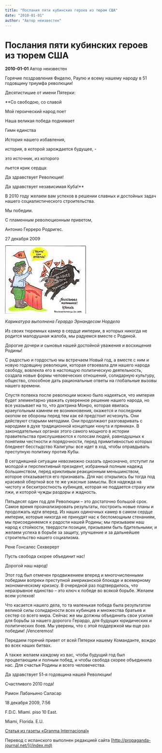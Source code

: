 ```yaml
---
title: "Послания пяти кубинских героев из тюрем США"
date: "2010-01-01"
author: "Автор неизвестен"
---
```


# Послания пяти кубинских героев из тюрем США

**2010-01-01** Автор неизвестен

Горячие поздравления Фиделю, Раулю и всему нашему народу в 51 годовщину триумфа революции!

Десятистишие от имени Пятерки:

**Со свободою, со славой

Мой героический народ поет

Наша великая победа поднимает

Гимн единства

История нашего избавления, 

история, в которой зарождается будущее, - 

это источник, из которого

льется крик сердца:

Да здравствует Революция!

Да здравствует независимая Куба!**

В 2010 году желаем вам успехов в решении славных и достойных задач нашего социалистического строительства.

Мы победим.

С пламенным революционным приветом,

Антонио Герреро Родригес.

27 декабря 2009

![undefined](images/caricatura.jpg)

*Карикатура выполнена Герардо Эрнандесом Нордело*

Из своих тюремных камер в сердце империи, в которых никогда не родится малодушная жалоба, мы радуемся вместе с Родиной.

Дорогие дочери и сыновья нашей достойной уважения и восхищения Родины!

С радостью и гордостью мы встречаем Новый год, а вместе с ним и новую годовщину революции, которая отвоевала для нашего народа свободу, вовлекла его в настоящую политическую деятельность, создала новые формы человеческих отношений, солидарную культуру, общество, способное дать рациональные ответы на глобальные вызовы нашего времени.

Спустя полвека после революции можно было надеяться, что империя будет элементарно уважать суверенное решение нашего народа, но все указывает на то, что доктрина Монро, которая явилась краеугольным камнем ее возникновения, окажется и последним окопом ее обороны перед тем как ей предстоит исчезнуть. Они действуют старыми методами. Они продолжают разговаривать с народами в духе традиционной концепции «кнута и пряника». В законодательных органах этого самого мощного в истории правительства прислушиваются к голосам людей, равнодушных к понятиям честности и порядочности, перед примитивностью которых бледнеет бесстыдство Калигулы: все идет в ход, чтобы оправдывать преступную политику против Кубы.

В сегодняшней ситуации невозможно сказать однозначно, отступит ли молодой и перспективный президент, избранный полным надежд большинством, перед крикливым реакционным меньшинством, которое отказывается его признавать. Для нас открылись бы тогда под красивой оберткой все те же ужасные замыслы. Вся надежда на чистоту и бесхитростность кубинцев, которая не поддается страху или лжи, и которой чужды раздоры и жадность.

Пятьдесят один год для Революции – это достаточно большой срок. Самое время проанализировать результаты, построить новые планы и продолжать идти вперед. Из наших одиночных камер в самом сердце империи, которые никогда не принудят нас к беспомощным стенаниям, мы присоединяемся к радости нашей Родины; мы призываем наш народ к стойкости, твердости позиции, призываем быть бдительными; и желаем успеха в борьбе за защиту, улучшение и за дальнейшее строительство нашего социализма.

Рене Гонсалес Сехверерт

Пусть свобода скорее объединит нас!

Дорогой наш народ!

Этот год был отмечен продвижением вперед и многочисленными победами вопреки преступной американской блокаде и всемирному экономическому кризису. В очередной раз подтвердилось, что неразрывное единство – это ключ к победе во всякой борьбе. Желаем всем успехов!

Что касается нашего дела, то та маленькая победа была результатом великой силы солидарности всех кубинцев и множества братьев и сестер со всего мира. Сейчас же мы должны объединить свои усилия для борьбы за нашего дорогого Герардо, для будущих юридических и политических боев. Мы уверены, что с этой поддержкой мы еще раз победим! ¡Venceremos!

Передаем горячий привет от всей Пятерки нашему Команданте, вождю во всех наших битвах.

А также желаем каждому из вас, чтобы будущий год был процветающим и полным побед, и чтобы свобода скорее объединила нас. Для счастья Родины и всего человечества.

Да здравствует 51-я годовщина нашей Революции!

Счастливого 2010 года!

Рамон Лабаньино Саласар

18 декабря 2009, 7:56

F.D.C. Miami. piso 10 East.

Miami, Florida. E.U.

[ Статья из газеты «Granma Internacional» ](http://www.granma.cu/espanol/2009/diciembre/juev31/mensajes.html)

Перевод с испанского выполнен редакцией сайта [http://propaganda-journal.net/](/index.md)